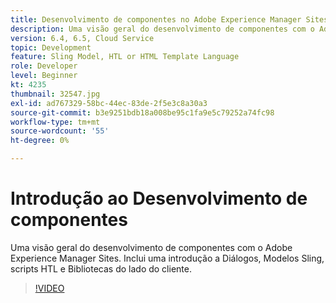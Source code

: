 ```yaml
---
title: Desenvolvimento de componentes no Adobe Experience Manager Sites
description: Uma visão geral do desenvolvimento de componentes com o Adobe Experience Manager Sites. Inclui uma introdução a Diálogos, Modelos Sling, scripts HTL e Bibliotecas do lado do cliente.
version: 6.4, 6.5, Cloud Service
topic: Development
feature: Sling Model, HTL or HTML Template Language
role: Developer
level: Beginner
kt: 4235
thumbnail: 32547.jpg
exl-id: ad767329-58bc-44ec-83de-2f5e3c8a30a3
source-git-commit: b3e9251bdb18a008be95c1fa9e5c79252a74fc98
workflow-type: tm+mt
source-wordcount: '55'
ht-degree: 0%

---
```


# Introdução ao Desenvolvimento de componentes

Uma visão geral do desenvolvimento de componentes com o Adobe Experience Manager Sites. Inclui uma introdução a Diálogos, Modelos Sling, scripts HTL e Bibliotecas do lado do cliente.

>[!VIDEO](https://video.tv.adobe.com/v/32547?quality=12&learn=on)
